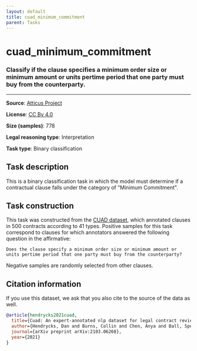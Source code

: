 ```yaml
---
layout: default
title: cuad_minimum_commitment
parent: Tasks
---
```

# cuad_minimum_commitment

### Classify if the clause specifies a minimum order size or minimum amount or units pertime period that one party must buy from the counterparty.
---



**Source**: [Atticus Project](https://www.atticusprojectai.org/cuad>)

**License**: [CC By 4.0](https://creativecommons.org/licenses/by/4.0/)

**Size (samples)**: 778

**Legal reasoning type**: Interpretation

**Task type**: Binary classification

## Task description

This is a binary classification task in which the model must determine if a contractual clause falls under the category of "Minimum Commitment".

## Task construction

This task was constructed from the [CUAD dataset](https://www.atticusprojectai.org/cuad), which annotated clauses in 500 contracts according to 41 types. Positive samples for this task correspond to clauses for which annotators answered the following question in the affirmative:

```text
Does the clause specify a minimum order size or minimum amount or units pertime period that one party must buy from the counterparty?
```

Negative samples are randomly selected from other clauses.

## Citation information
If you use this dataset, we ask that you also cite to the source of the data as well.

```bib
@article{hendrycks2021cuad,
  title={Cuad: An expert-annotated nlp dataset for legal contract review},
  author={Hendrycks, Dan and Burns, Collin and Chen, Anya and Ball, Spencer},
  journal={arXiv preprint arXiv:2103.06268},
  year={2021}
}
```

